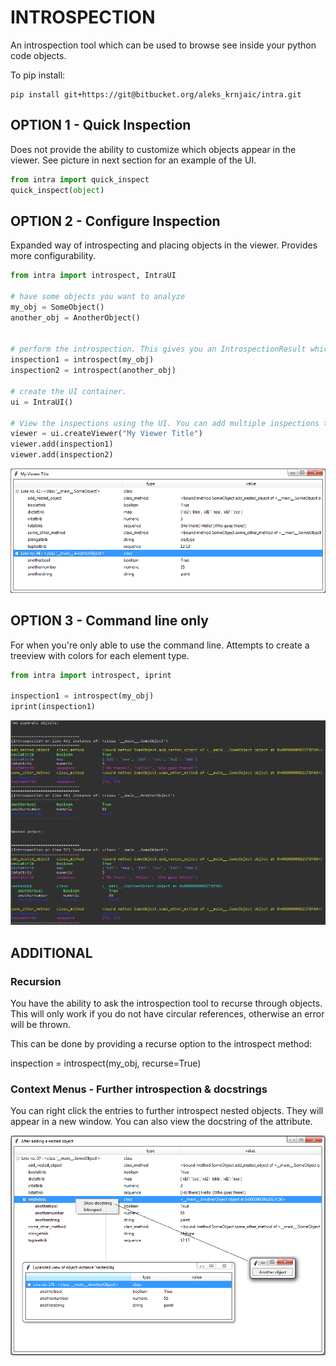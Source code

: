 
# INTROSPECTION

An introspection tool which can be used to browse see inside your python code objects.

To pip install:

```
pip install git+https://git@bitbucket.org/aleks_krnjaic/intra.git
```

## OPTION 1 - Quick Inspection 

Does not provide the ability to customize which objects appear in the viewer. See picture in next section for an example of the UI.

```python
from intra import quick_inspect
quick_inspect(object)
```


## OPTION 2 - Configure Inspection

Expanded way of introspecting and placing objects in the viewer. Provides more configurability.

```python
from intra import introspect, IntraUI

# have some objects you want to analyze
my_obj = SomeObject()
another_obj = AnotherObject()


# perform the introspection. This gives you an IntrospectionResult which you can then view via command line or UI. This example will show you how its used in a UI.
inspection1 = introspect(my_obj)
inspection2 = introspect(another_obj)

# create the UI container.
ui = IntraUI()

# View the inspections using the UI. You can add multiple inspections to the same viewer. You can also create multiple viewers.
viewer = ui.createViewer("My Viewer Title")
viewer.add(inspection1)
viewer.add(inspection2)
```

![ui inspection](examples/eg2.ui.PNG "UI inspection")

## OPTION 3 - Command line only

For when you're only able to use the command line. Attempts to create a treeview with colors for each element type.

```python
from intra import introspect, iprint

inspection1 = introspect(my_obj)
iprint(inspection1)
```
![cmdline inspection](examples/eg2.cmdline.PNG "Command line inspection")

## ADDITIONAL


### Recursion
You have the ability to ask the introspection tool to recurse through objects. This will only work if you do not have circular references, otherwise an error will be thrown.

This can be done by providing a recurse option to the introspect method:

inspection = introspect(my_obj, recurse=True)


### Context Menus - Further introspection & docstrings

You can right click the entries to further introspect nested objects. They will appear in a new window. You can also view the docstring of the attribute.

![context menus](examples/eg2.nestedandcontextmenus.PNG "Context menus")